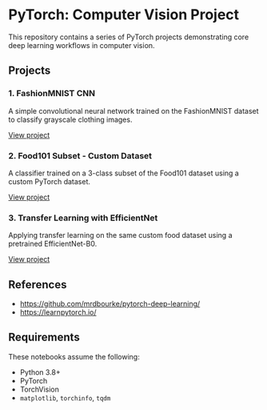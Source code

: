 # PyTorch: Computer Vision Project

This repository contains a series of PyTorch projects demonstrating core deep learning workflows in computer vision.

## Projects

### 1. FashionMNIST CNN
A simple convolutional neural network trained on the FashionMNIST dataset to classify grayscale clothing images.

[View project](./fashionMNIST/)

### 2. Food101 Subset - Custom Dataset
A classifier trained on a 3-class subset of the Food101 dataset using a custom PyTorch dataset.

[View project](./food101_custom/)

### 3. Transfer Learning with EfficientNet
Applying transfer learning on the same custom food dataset using a pretrained EfficientNet-B0.

[View project](./food101_transfer/)

## References
 - https://github.com/mrdbourke/pytorch-deep-learning/
 - https://learnpytorch.io/

## Requirements

These notebooks assume the following:
- Python 3.8+
- PyTorch
- TorchVision
- `matplotlib`, `torchinfo`, `tqdm`

